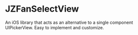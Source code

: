 JZFanSelectView
===============

An iOS library that acts as an alternative to a single component UIPickerView. Easy to implement and customize.
